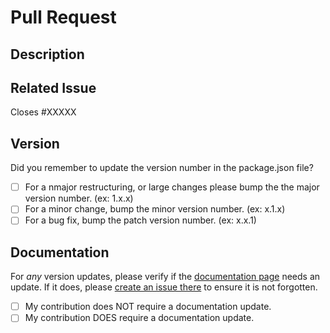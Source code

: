 # Pull Request

<!-- Before contributing, please read our contributing guidelines https://github.com/Heptagram-Bot-Project/bot/blob/master/CONTRIBUTING.md -->

## Description

<!-- A brief description of what your pull request does. -->

## Related Issue

<!-- Is this related to an issue? Does it close one? If so, replace the XXXXX below with the issue number. -->

Closes #XXXXX

## Version

Did you remember to update the version number in the package.json file?

- [ ] For a nmajor restructuring, or large changes please bump the the major version number. (ex: 1.x.x)
- [ ] For a minor change, bump the minor version number. (ex: x.1.x)
- [ ] For a bug fix, bump the patch version number. (ex: x.x.1)

## Documentation

For _any_ version updates, please verify if the [documentation page]() needs an update. If it does, please [create an issue there]() to ensure it is not forgotten.

- [ ] My contribution does NOT require a documentation update.
- [ ] My contribution DOES require a documentation update.
